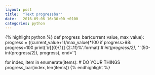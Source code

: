 ```yaml
---
layout: post
title:  "Text progressbar"
date:   2016-09-06 16:30:00 +0100
categories: python
---
```


{% highlight python %}
def progress_bar(current_value, max_value):
    progress = ((current_value+1)/max_value)*100
    if progress>98: progress=100
    print('\r[{0}{1}] {2:.1f}%'.format('#'*int(progress/2), ' '*(50-int(progress/2)), progress), end='')

for index, item in enumerate(items):
    # DO YOUR THINGS
    progress_bar(index, len(items))
{% endhighlight %}

